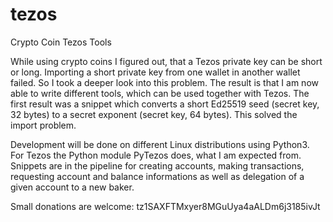 # tezos
Crypto Coin Tezos Tools

While using crypto coins I figured out, that a Tezos private key can be short or long. Importing a short private key from one wallet in another wallet failed. So I took a deeper look into this problem. The result is that I am now able to write different tools, which can be used together with Tezos. The first result was a snippet which converts a short Ed25519 seed (secret key, 32 bytes) to a secret exponent (secret key, 64 bytes). This solved the import problem.

Development will be done on different Linux distributions using Python3. For Tezos the Python module PyTezos does, what I am expected from. Snippets are in the pipeline for creating accounts, making transactions, requesting account and balance informations as well as delegation of a given account to a new baker. 

Small donations are welcome:
tz1SAXFTMxyer8MGuUya4aALDm6j3185ivJt 
